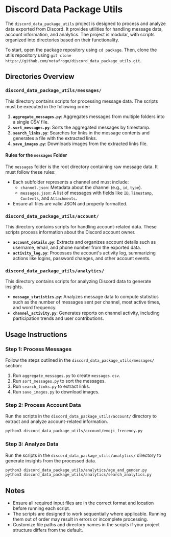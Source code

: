 # Discord Data Package Utils

The `discord_data_package_utils` project is designed to process and analyze data exported from Discord. It provides utilities for handling message data, account information, and analytics. The project is modular, with scripts organized into directories based on their functionality.

To start, open the package repository using `cd package`. Then, clone the utils repository using `git clone https://github.com/notafrogo/discord_data_package_utils.git`.

## Directories Overview

### `discord_data_package_utils/messages/`
This directory contains scripts for processing message data. The scripts must be executed in the following order:

1. **`aggregate_messages.py`**: Aggregates messages from multiple folders into a single CSV file.
2. **`sort_messages.py`**: Sorts the aggregated messages by timestamp.
3. **`search_links.py`**: Searches for links in the message contents and generates a file with the extracted links.
4. **`save_images.py`**: Downloads images from the extracted links file.

#### Rules for the `messages` Folder
The `messages` folder is the root directory containing raw message data. It must follow these rules:
- Each subfolder represents a channel and must include:
  - `channel.json`: Metadata about the channel (e.g., `id`, `type`).
  - `messages.json`: A list of messages with fields like `ID`, `Timestamp`, `Contents`, and `Attachments`.
- Ensure all files are valid JSON and properly formatted.

### `discord_data_package_utils/account/`
This directory contains scripts for handling account-related data. These scripts process information about the Discord account owner.

- **`account_details.py`**: Extracts and organizes account details such as username, email, and phone number from the exported data.
- **`activity_log.py`**: Processes the account's activity log, summarizing actions like logins, password changes, and other account events.

### `discord_data_package_utils/analytics/`
This directory contains scripts for analyzing Discord data to generate insights.

- **`message_statistics.py`**: Analyzes message data to compute statistics such as the number of messages sent per channel, most active times, and word frequency.
- **`channel_activity.py`**: Generates reports on channel activity, including participation trends and user contributions.

## Usage Instructions

### Step 1: Process Messages
Follow the steps outlined in the `discord_data_package_utils/messages/` section:
1. Run `aggregate_messages.py` to create `messages.csv`.
2. Run `sort_messages.py` to sort the messages.
3. Run `search_links.py` to extract links.
4. Run `save_images.py` to download images.

### Step 2: Process Account Data
Run the scripts in the `discord_data_package_utils/account/` directory to extract and analyze account-related information.

```bash
python3 discord_data_package_utils/account/emoji_frecency.py
```

### Step 3: Analyze Data
Run the scripts in the `discord_data_package_utils/analytics/` directory to generate insights from the processed data.

```bash
python3 discord_data_package_utils/analytics/age_and_gender.py
python3 discord_data_package_utils/analytics/search_analytics.py
```

## Notes
- Ensure all required input files are in the correct format and location before running each script.
- The scripts are designed to work sequentially where applicable. Running them out of order may result in errors or incomplete processing.
- Customize file paths and directory names in the scripts if your project structure differs from the default.